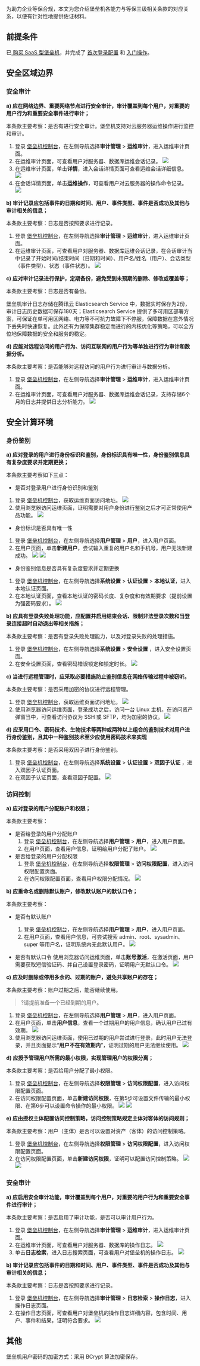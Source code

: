 为助力企业等保合规，本文为您介绍堡垒机各能力与等保三级相关条款的对应关系，以便有针对性地提供佐证材料。

## 前提条件
已[ 购买 SaaS 型堡垒机](https://cloud.tencent.com/document/product/1025/55177)，并完成了 [首次登录配置](https://cloud.tencent.com/document/product/1025/55181) 和 [入门操作](https://cloud.tencent.com/document/product/1025/55182)。

## 安全区域边界
### 安全审计
**a) 应在网络边界、重要网络节点进行安全审计，审计覆盖到每个用户，对重要的用户行为和重要安全事件进行审计；**

本条款主要考察：是否有进行安全审计。堡垒机支持对云服务器运维操作进行监控和审计。

1. 登录 [堡垒机控制台](https://console.cloud.tencent.com/bh)，在左侧导航选择**审计管理** > **运维审计**，进入运维审计页面。
2. 在运维审计页面，可查看用户对服务器、数据库运维会话记录。
![](https://qcloudimg.tencent-cloud.cn/raw/c8b511c9ca6d98ee97d9ed156eca0d39.png)
3. 在运维审计页面，单击**详情**，进入会话详情页面可查看运维会话详细信息。
![](https://qcloudimg.tencent-cloud.cn/raw/e69112e5497b8c4e7aaf45e669810c16.png)
4. 在会话详情页面，单击**运维操作**，可查看用户对云服务器的操作命令记录。
![](https://qcloudimg.tencent-cloud.cn/raw/4ad2e4d2d8754737480d4624300f24ca.png)

**b) 审计记录应包括事件的日期和时间、用户、事件类型、事件是否成功及其他与审计相关的信息；**

本条款主要考察：日志是否按照要求进行记录。

1. 登录 [堡垒机控制台](https://console.cloud.tencent.com/bh)，在左侧导航选择**审计管理** > **运维审计**，进入运维审计页面。
2. 在运维审计页面，可查看用户对服务器、数据库运维会话记录，在会话审计当中记录了开始时间/结束时间（日期和时间）、用户名/姓名（用户）、会话类型（事件类型）、状态（事件状态）。
![](https://qcloudimg.tencent-cloud.cn/raw/f82924199f13de1441750237f9c81ded.png)


**c) 应对审计记录进行保护，定期备份，避免受到未预期的删除、修改或覆盖等；**

本条款主要考察：日志是否有备份。

堡垒机审计日志存储在腾讯云 Elasticsearch Service 中，数据实时保存为2份，审计日志历史数据可保存180天；Elasticsearch Service  提供了多可用区部署方案，可保证在单可用区网络、电力等不可抗力故障下不停服，保障数据在意外情况下丢失时快速恢复。此外还有为保障集群稳定而进行的内核优化等策略，可以全方位地保障数据的安全和服务的稳定。

**d) 应能对远程访问的用户行为、访问互联网的用户行为等单独进行行为审计和数据分析。**

本条款主要考察：是否能够对远程访问的用户行为进行审计与数据分析。

1. 登录 [堡垒机控制台](https://console.cloud.tencent.com/bh)，在左侧导航选择**审计管理** > **运维审计**，进入运维审计页面。
2. 在运维审计页面，可查看用户对服务器、数据库运维会话记录，支持存储6个月的日志并提供日志分析能力。
![](https://qcloudimg.tencent-cloud.cn/raw/698f43228712c820a45c9809491c805f.png)


## 安全计算环境
 ### 身份鉴别
**a) 应对登录的用户进行身份标识和鉴别，身份标识具有唯一性，身份鉴别信息具有复杂度要求并定期更换；**

本条款主要考察如下三点：
- 是否对登录用户进行身份识别和鉴别
 1. 登录 [堡垒机控制台](https://console.cloud.tencent.com/bh)，获取运维页面访问地址。
![](https://qcloudimg.tencent-cloud.cn/raw/d7211df7cd2e27d532fc02f23d1c182c.png)
 2. 使用浏览器访问运维页面，证明需要对用户身份进行鉴别之后才可正常使用产品功能。
![](https://qcloudimg.tencent-cloud.cn/raw/da518813bf70b5d7126d01cbe706ae62.png)
- 身份标识是否具有唯一性
 1. 登录 [堡垒机控制台](https://console.cloud.tencent.com/bh)，在左侧导航选择**用户管理** > **用户**，进入用户页面。
 2. 在用户页面，单击**新建用户**，尝试输入重复的用户名和手机号，用户无法新建成功。
![](https://qcloudimg.tencent-cloud.cn/raw/11d822fecac3aee149d34b12ad1aa8b8.png)
![](https://qcloudimg.tencent-cloud.cn/raw/49cb4f73d385e44a406dc337b04572c0.png)
- 身份鉴别信息是否具有复杂度要求并定期更换
 1. 登录 [堡垒机控制台](https://console.cloud.tencent.com/bh)，在左侧导航选择**系统设置** > **认证设置** > **本地认证**，进入本地认证页面。
 2. 在本地认证页面，查看本地认证的密码长度、复杂度和有效期要求（提前设置为强密码要求）。
![](https://qcloudimg.tencent-cloud.cn/raw/c8d17efdc803f888c0ea390156405051.png)

**b) 应具有登录失败处理功能，应配置并启用结束会话、限制非法登录次数和当登录连接超时自动退出等相关措施；**

本条款主要考察：是否有登录失败处理能力，以及对登录失败的处理措施。

1. 登录 [堡垒机控制台](https://console.cloud.tencent.com/bh)，在左侧导航选择**系统设置** > **安全设置** ，进入安全设置页面。
2. 在安全设置页面，查看密码错误锁定和锁定时长。
![](https://qcloudimg.tencent-cloud.cn/raw/253763e69b716005590da4347cb01050.png)

**c) 当进行远程管理时，应采取必要措施防止鉴别信息在网络传输过程中被窃听。**

本条款主要考察：是否采用加密的协议进行远程管理。

 1. 登录 [堡垒机控制台](https://console.cloud.tencent.com/bh)，获取运维页面访问地址。
![](https://qcloudimg.tencent-cloud.cn/raw/d7211df7cd2e27d532fc02f23d1c182c.png)
 2. 使用浏览器访问运维页面，登录成功之后，访问一台 Linux 主机，在访问资产弹窗当中，可查看访问协议为 SSH 或 SFTP，均为加密的协议。
 ![](https://qcloudimg.tencent-cloud.cn/raw/54514b6880bffb7eae5dc83b2e31a518.png)
 
**d) 应采用口令、密码技术、生物技术等两种或两种以上组合的鉴别技术对用户进行身份鉴别，且其中一种鉴别技术至少应使用密码技术来实现**

本条款主要考察：是否采用双因子进行身份鉴别。

 1. 登录 [堡垒机控制台](https://console.cloud.tencent.com/bh)，在左侧导航选择**系统设置** > **认证设置** > **双因子认证** ，进入双因子认证页面。
 2. 在双因子认证页面，查看双因子配置。
 ![](https://qcloudimg.tencent-cloud.cn/raw/70030dbce13504b7f0eae1bcbea216c5.png)

 
###  访问控制
**a) 应对登录的用户分配账户和权限；**

本条款主要考察：

- 是否给登录的用户分配账户
  1. 登录 [堡垒机控制台](https://console.cloud.tencent.com/bh)，在左侧导航选择**用户管理** > **用户**，进入用户页面。
  2. 在用户页面，查看用户信息，证明给用户分配了账户。
  ![](https://qcloudimg.tencent-cloud.cn/raw/4eaa5dab10204686bcb10857fa102ab3.png)
- 是否给登录的用户分配权限
  1. 登录 [堡垒机控制台](https://console.cloud.tencent.com/bh)，在左侧导航选择**权限管理** > **访问权限配置**，进入访问权限配置页面。
  2. 在访问权限配置页面，查看用户权限分配情况。
  ![](https://qcloudimg.tencent-cloud.cn/raw/76b82dcbb291693c99a551b590b86bba.png)
	
**b) 应重命名或删除默认账户，修改默认账户的默认口令；**

本条款主要考察：

- 是否有默认账户
  1. 登录 [堡垒机控制台](https://console.cloud.tencent.com/bh)，在左侧导航选择**用户管理** > **用户**，进入用户页面。
  2. 在用户页面，查看用户信息，可尝试搜索 admin、root、sysadmin、super 等用户名，证明系统内无此默认用户。
    ![](https://qcloudimg.tencent-cloud.cn/raw/4eaa5dab10204686bcb10857fa102ab3.png)

- 是否有默认口令
使用浏览器访问运维页面，单击**账号激活**，在激活页面，用户需要获取短信验证码、并自己设置登录密码，证明用户无默认口令。
![](https://qcloudimg.tencent-cloud.cn/raw/81177fa545a7786d5ded1a1dcd97aaf1.png)

**c) 应及时删除或停用多余的、过期的账户，避免共享账户的存在；**

本条款主要考察：账户过期之后，能否继续使用。
>?请提前准备一个已经到期的用户。
>
 1. 登录 [堡垒机控制台](https://console.cloud.tencent.com/bh)，在左侧导航选择**用户管理** > **用户**，进入用户页面。
 2. 在用户页面，单击**用户信息**，查看一个过期用户的用户信息，确认用户已过有效期。
![](https://qcloudimg.tencent-cloud.cn/raw/175fc1cb80dc761fc6d4d31910c12ae2.png)  
 3. 使用浏览器访问运维页面，使用已过期的用户尝试进行登录，此时用户无法登录，并且页面提示“**用户不在有效期内**”，证明过期的用户无法继续使用。
 ![](https://qcloudimg.tencent-cloud.cn/raw/16f85401d9eab869c212d9b324bcb5e2.png)
 
**d) 应授予管理用户所需的最小权限，实现管理用户的权限分离；**
 
 本条款主要考察：是否给用户分配了最小权限。
  1. 登录 [堡垒机控制台](https://console.cloud.tencent.com/bh)，在左侧导航选择**权限管理** > **访问权限配置**，进入访问权限配置页面。
  2. 在访问权限配置页面，单击**新建访问权限**，在第5步可设置文件传输的最小权限、在第6步可以设置命令操作的最小权限。
  ![](https://qcloudimg.tencent-cloud.cn/raw/eb392d0174d78d5fea727cb6b8da8d79.png)
	![](https://qcloudimg.tencent-cloud.cn/raw/1b6f45649501853277b6900b39f07be8.png)
	
**e) 应由授权主体配置访问控制策略，访问控制策略规定主体对客体的访问规则；**

本条款主要考察：用户（主体）是否可以设置对资产（客体）的访问控制策略。

 1. 登录 [堡垒机控制台](https://console.cloud.tencent.com/bh)，在左侧导航选择**权限管理** > **访问权限配置**，进入访问权限配置页面。
 2. 在访问权限配置页面，单击**新建访问权限**，证明可以配置访问控制策略。
 ![](https://qcloudimg.tencent-cloud.cn/raw/7ea31fbc71414982ace709c5d5198ceb.png)
 ![](https://qcloudimg.tencent-cloud.cn/raw/cf36969b828ce66f8aee12190a79c007.png)
	
	
### 	安全审计
**a) 应启用安全审计功能，审计覆盖到每个用户，对重要的用户行为和重要安全事件进行审计；**

本条款主要考察：是否启用了审计功能，是否可以审计用户行为。

1. 登录 [堡垒机控制台](https://console.cloud.tencent.com/bh)，在左侧导航选择**审计管理** > **运维审计**，进入运维审计页面。
2. 在运维审计页面，可查看用户对服务器、数据库的操作日志。
![](https://qcloudimg.tencent-cloud.cn/raw/1f32c17b5c31438f2ca07b656bf9bf1b.png)
3. 单击**日志检索**，进入日志搜索页面，可查看用户对堡垒机的操作日志。
![](https://qcloudimg.tencent-cloud.cn/raw/d113b5ee19513b660ac39a2900c4e700.png)

**b) 审计记录应包括事件的日期和时间、用户、事件类型、事件是否成功及其他与审计相关的信息；**

本条款主要考察：日志是否按照要求进行记录。

1. 登录 [堡垒机控制台](https://console.cloud.tencent.com/bh)，在左侧导航选择**审计管理** > **日志检索** > **操作日志**，进入操作日志页面。
2. 在操作日志页面，可查看用户对堡垒机的操作日志详细内容，包含时间、用户、事件和结果，证明符合要求。
![](https://qcloudimg.tencent-cloud.cn/raw/14292f6ba3312384aa340118a13d2ddf.png)

## 其他
堡垒机用户密码的加密方式：采用 BCrypt 算法加密保存。
